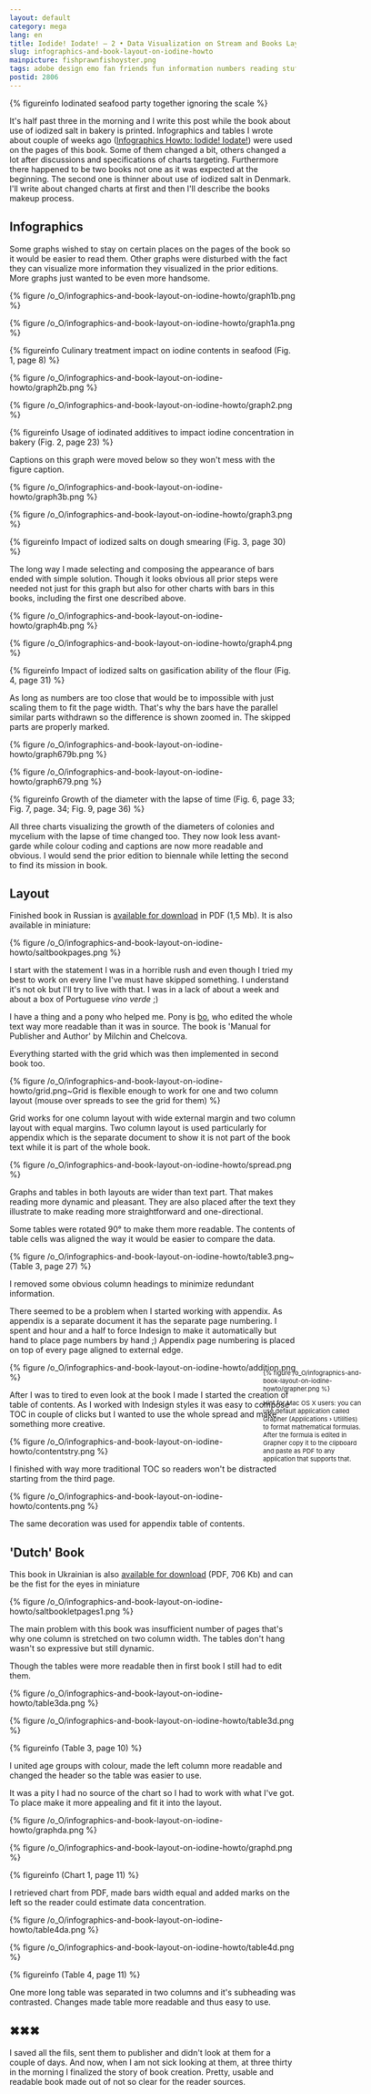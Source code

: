 ```yaml
---
layout: default
category: mega
lang: en
title: Iodide! Iodate! — 2 • Data Visualization on Stream and Books Layout Eplained
slug: infographics-and-book-layout-on-iodine-howto
mainpicture: fishprawnfishoyster.png
tags: adobe design emo fan friends fun information numbers reading stuff unicef 
postid: 2806
---
```




{% figureinfo Iodinated seafood party together ignoring the scale %}


It's half past three in the morning and I write this post while the book about use of iodized salt in bakery is printed. Infographics and tables I wrote about couple of weeks ago  (<a href="/mega/infographics-on-iodine-howto/">Infographics Howto: Iodide! Iodate!</a>) were used on the pages of this book. Some of them changed a bit, others changed a lot after discussions and specifications of charts targeting. Furthermore there happened to be two books not one as it was expected at the beginning. The second one is thinner about use of iodized salt in Denmark. I'll write about changed charts at first and then I'll describe the books makeup process.<!--more-->


## Infographics

Some graphs wished to stay on certain places on the pages of the book so it would be easier to read them. Other graphs were disturbed with the fact they can visualize more information they visualized in the prior editions. More graphs just wanted to be even more handsome.
<div class="showhide buttonsetena showhide-new">
<div class="visible">

{% figure /o_O/infographics-and-book-layout-on-iodine-howto/graph1b.png %}

</div>
<div class="hidden">

{% figure /o_O/infographics-and-book-layout-on-iodine-howto/graph1a.png %}

</div>
</div>


{% figureinfo Culinary treatment impact on iodine contents in seafood (Fig. 1, page 8) %}



<div class="showhide buttonsetena showhide-new">
<div class="visible">

{% figure /o_O/infographics-and-book-layout-on-iodine-howto/graph2b.png %}

</div>
<div class="hidden">

{% figure /o_O/infographics-and-book-layout-on-iodine-howto/graph2.png %}

</div>
</div>


{% figureinfo Usage of iodinated additives to impact iodine concentration in bakery (Fig. 2, page 23) %}


Captions on this graph were moved below so they won't mess with the figure caption.
<div class="showhide buttonsetena showhide-new">
<div class="visible">

{% figure /o_O/infographics-and-book-layout-on-iodine-howto/graph3b.png %}

</div>
<div class="hidden">

{% figure /o_O/infographics-and-book-layout-on-iodine-howto/graph3.png %}

</div>
</div>


{% figureinfo Impact of iodized salts on dough smearing (Fig. 3, page 30) %}


The long way I made selecting and composing the appearance of bars ended with simple solution. Though it looks obvious all prior steps were needed not just for this graph but also for other charts with bars in this books, including the first one described above.
<div class="showhide buttonsetena showhide-new">
<div class="visible">

{% figure /o_O/infographics-and-book-layout-on-iodine-howto/graph4b.png %}

</div>
<div class="hidden">

{% figure /o_O/infographics-and-book-layout-on-iodine-howto/graph4.png %}

</div>
</div>


{% figureinfo Impact of iodized salts on gasification ability of the flour (Fig. 4, page 31) %}


As long as numbers are too close that would be to impossible with just scaling them to fit the page width. That's why the bars have the parallel similar parts withdrawn so the difference is shown zoomed in. The skipped parts are properly marked.
<div class="showhide buttonsetena showhide-new">
<div class="visible">

{% figure /o_O/infographics-and-book-layout-on-iodine-howto/graph679b.png %}

</div>
<div class="hidden">

{% figure /o_O/infographics-and-book-layout-on-iodine-howto/graph679.png %}

</div>
</div>


{% figureinfo Growth of the diameter with the lapse of time (Fig. 6, page 33; Fig. 7, page. 34; Fig. 9, page 36) %}


All three charts visualizing the growth of the diameters of colonies and mycelium with the lapse of time changed too. They now look less avant-garde while colour coding and captions are now more readable and obvious. I would send the prior edition to biennale while letting the second to find its mission in book.


## Layout

Finished book in Russian is <a href="http://genn.org/junk/unicef/saltbook.pdf">available for download</a> in PDF (1,5 Mb). It is also available in miniature:



{% figure /o_O/infographics-and-book-layout-on-iodine-howto/saltbookpages.png %}



I start with the statement I was in a horrible rush and even though I tried my best to work on every line I've must have skipped something. I understand it's not ok but I'll try to live with that. I was in a lack of about a week and about a box of Portuguese <em>vino verde</em> ;)

I have a thing and a pony who helped me. Pony is  <a href="http://deinde.livejournal.com/">bo</a>, who edited the whole text way more readable than it was in source. The book is 'Manual for Publisher and Author' by Milchin and Chelcova.

Everything started with the grid which was then implemented in second book too.



{% figure /o_O/infographics-and-book-layout-on-iodine-howto/grid.png~Grid is flexible enough to work for one and two column layout (mouse over spreads to see the grid for them) %}


Grid works for one column layout with wide external margin and two column layout with equal margins. Two column layout is used particularly for appendix which is the separate document to show it is not part of the book text while it is part of the whole book.

<div class="gridover"></div>


{% figure /o_O/infographics-and-book-layout-on-iodine-howto/spread.png %}



Graphs and tables in both layouts are wider than text part. That makes reading more dynamic and pleasant. They are also placed after the text they illustrate to make reading more straightforward and one-directional.

Some tables were rotated 90° to make them more readable. The contents of table cells was aligned the way it would be easier to compare the data.



{% figure /o_O/infographics-and-book-layout-on-iodine-howto/table3.png~(Table 3, page 27) %}


I removed some obvious column headings to minimize redundant information.

There seemed to be a problem when I started working with appendix. As appendix is a separate document it has the separate page numbering. I spent and hour and a half to force Indesign to make it automatically but hand to place page numbers by hand ;) Appendix page numbering is placed on top of every page aligned to external edge.
<div class="gridover"></div>
<div style="left: 674px; position: absolute; display: inline-block; width: 176px;"><span style="font-size: 11px;">

{% figure /o_O/infographics-and-book-layout-on-iodine-howto/grapher.png %}


Hint for Mac OS X users: you can use default application called Grapher (Applications › Utilities) to format mathematical formulas. After the formula is edited in Grapher copy it to the clipboard and paste as PDF to any application that supports that.</span></div>


{% figure /o_O/infographics-and-book-layout-on-iodine-howto/addition.png %}



After I was to tired to even look at the book I made I started the creation of table of contents. As I worked with Indesign styles it was easy to compose TOC in couple of clicks but I wanted to use the whole spread and make something more creative.



{% figure /o_O/infographics-and-book-layout-on-iodine-howto/contentstry.png %}



I finished with way more traditional TOC so readers won't be distracted starting from the third page.

<div class="gridover"></div>


{% figure /o_O/infographics-and-book-layout-on-iodine-howto/contents.png %}



The same decoration was used for appendix table of contents.


## 'Dutch' Book

This book in Ukrainian is also <a href="http://genn.org/junk/unicef/saltbooklet.pdf">available for download</a> (PDF, 706 Kb) and can be the fist for the eyes in miniature



{% figure /o_O/infographics-and-book-layout-on-iodine-howto/saltbookletpages1.png %}



The main problem with this book was insufficient number of pages that's why one column is stretched on two column width. The tables don't hang wasn't so expressive but still dynamic.

Though the tables were more readable then in first book I still had to edit them.
<div class="showhide  buttonseten showhide-new">
<div class="visible">

{% figure /o_O/infographics-and-book-layout-on-iodine-howto/table3da.png %}

</div>
<div class="hidden">

{% figure /o_O/infographics-and-book-layout-on-iodine-howto/table3d.png %}

</div>
</div>


{% figureinfo (Table 3, page 10) %}


I united age groups with colour, made the left column more readable and changed the header so the table  was easier to use.

It was a pity I had no source of the chart so I had to work with what I've got. To place make it more appealing and fit it into the layout.
<div class="showhide  buttonseten showhide-new">
<div class="visible">

{% figure /o_O/infographics-and-book-layout-on-iodine-howto/graphda.png %}

</div>
<div class="hidden">

{% figure /o_O/infographics-and-book-layout-on-iodine-howto/graphd.png %}

</div>
</div>


{% figureinfo (Chart 1, page 11) %}


I retrieved chart from PDF, made bars width equal and added marks on the left so the reader could estimate data concentration.
<div class="showhide  buttonseten showhide-new">
<div class="visible">

{% figure /o_O/infographics-and-book-layout-on-iodine-howto/table4da.png %}

</div>
<div class="hidden">

{% figure /o_O/infographics-and-book-layout-on-iodine-howto/table4d.png %}

</div>
</div>


{% figureinfo (Table 4, page 11) %}


One more long table was separated in two columns and it's subheading was contrasted. Changes made table more readable and thus easy to use.


## ✖✖✖

I saved all the fils, sent them to publisher and didn't look at them for a couple of days. And now, when I am not sick looking at them, at three thirty in the morning I finalized the story of book creation. Pretty, usable and readable book made out of not so clear for the reader sources.
